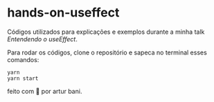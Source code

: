 # hands-on-useffect

Códigos utilizados para explicações e exemplos durante a minha talk _Entendendo o useEffect_.

Para rodar os códigos, clone o repositório e sapeca no terminal esses comandos:
```
yarn 
yarn start
```

feito com 💙 por artur bani.
